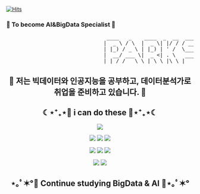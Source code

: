 [![Hits](https://hits.seeyoufarm.com/api/count/incr/badge.svg?url=https%3A%2F%2Fgithub.com%2F2Seungsu&count_bg=%2379C83D&title_bg=%23555555&icon=&icon_color=%23E7E7E7&title=hits&edge_flat=false)](https://hits.seeyoufarm.com)
### 👋 To become AI&BigData Specialist 👋

<pre>
                                ____   _    ____  _  __  ____  _   _ _   _ _  ____   ___   _ _   _  ____ 
                               |  _ \ / \  |  _ \| |/ / / ___|| | | | \ | | |/ /\ \ / / | | | \ | |/ ___|
                               | |_) / _ \ | |_) | ' /  \___ \| | | |  \| | ' /  \ V /| | | |  \| | |  _
                               |  __/ ___ \|  _ <| . \   ___) | |_| | |\  | . \   | | | |_| | |\  | |_| |
                               |_| /_/   \_\_| \_\_|\_\ |____/ \___/|_| \_|_|\_\  |_|  \___/|_| \_|\____|
</pre>

<h2 align="center">
🌱 저는 빅데이터와 인공지능을 공부하고, 데이터분석가로 취업을 준비하고 있습니다. 🌱
</h2>

<h2 align="center">☾⋆⁺₊⋆💙 i can do these 💙⋆⁺₊⋆☾</h2>
 
<p align="center"><img src="https://img.shields.io/badge/python-3670A0?style=for-the-badge&logo=python&logoColor=ffdd54"/></a> </p>

<p align="center"><img src="https://img.shields.io/badge/HTML-E34F26?style=flat-square&logo=HTML5&logoColor=white"/></a>  <img src="https://img.shields.io/badge/CSS-1572B6?style=flat-square&logo=CSS3&logoColor=white"/></a>   <img src="https://img.shields.io/badge/MariaDB-003545?style=flat-square&logo=MariaDB&logoColor=white"/></a>  </p>

<p align="center"><img src="https://img.shields.io/badge/numpy-%23013243.svg?style=for-the-badge&logo=numpy&logoColor=white"/></a> <img src="https://img.shields.io/badge/pandas-%23150458.svg?style=for-the-badge&logo=pandas&logoColor=wh ite"/></a>  <img src="https://img.shields.io/badge/Matplotlib-%23ffffff.svg?style=for-the-badge&logo=Matplotlib&logoColor=black"/></a> </p> 
<p align="center"><img src="https://img.shields.io/badge/scikit--learn-%23F7931E.svg?style=for-the-badge&logo=scikit-learn&logoColor=white"/></a> <img src="https://img.shields.io/badge/Keras-%23D00000.svg?style=for-the-badge&logo=Keras&logoColor=white"/></a> </p>


<h2 align="center">⋆｡ﾟ✶°💜 Continue studying BigData & AI 💜⋆｡ﾟ✶°</h2>
<!--
<p align="center"><a href="https://wonjongah.tistory.com/"><img src="https://img.shields.io/badge/My tech blog-A9BCF5?style=flat-square&logo=Undertale&logoColor=white&link=https://wonjongah.tistory.com/"/></a>  <a href="mailto:wonjongah@gmail.com"><img src="https://img.shields.io/badge/Gmail-D0A9F5?style=flat-square&logo=Gmail&logoColor=white&link=mailto:wonjongah@gmail.com"/></a></p>
!-->




<!--

- 🔭 I’m currently working on ...
- 🌱 I’m currently learning ...
- 👯 I’m looking to collaborate on ...
- 🤔 I’m looking for help with ...
- 💬 Ask me about ...
- 📫 How to reach me: ...
- 😄 Pronouns: ...
- ⚡ Fun fact: ...
-->
